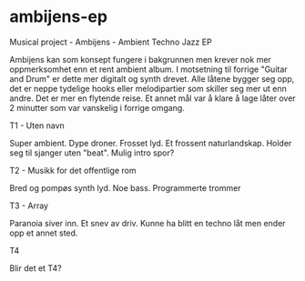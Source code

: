 # ambijens-ep
Musical project - Ambijens - Ambient Techno Jazz EP

Ambijens kan som konsept fungere i bakgrunnen men krever nok mer oppmerksomhet enn et rent ambient album. I motsetning til forrige "Guitar and Drum" er dette mer digitalt og synth drevet. Alle låtene bygger seg opp, det er neppe tydelige hooks eller melodipartier som skiller seg mer ut enn andre. Det er mer en flytende reise. Et annet mål var å klare å lage låter over 2 minutter som var vanskelig i forrige omgang.

T1 - Uten navn

Super ambient. Dype droner. Frosset lyd. Et frossent naturlandskap. Holder seg til sjanger uten "beat". Mulig intro spor?

T2 - Musikk for det offentlige rom

Bred og pompøs synth lyd. Noe bass. Programmerte trommer

T3 - Array

Paranoia siver inn. Et snev av driv. Kunne ha blitt en techno låt men ender opp et annet sted.

T4

Blir det et T4?

